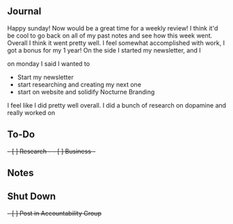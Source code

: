 ## Journal
Happy sunday! Now would be a great time for a weekly review! I think it'd be cool to go back on all of my past notes and see how this week went. Overall I think it went pretty well. I feel somewhat accomplished with work, I got a bonus for my 1 year! On the side I started my newsletter, and I

on monday I said I wanted to 
- Start my newsletter
- start researching and creating my next one
- start on website and solidify Nocturne Branding

I feel like I did pretty well overall. I did a bunch of research on dopamine and really worked on 

## To-Do
<del>- [ ] Research - </del>
<del>- [ ] Business - </del>


## Notes


## Shut Down
<del>- [ ] Post in Accountability Group</del>